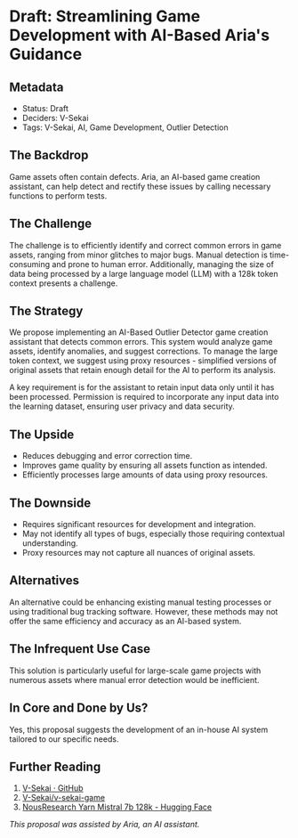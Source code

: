 # Draft: Streamlining Game Development with AI-Based Aria's Guidance

## Metadata

- Status: Draft
- Deciders: V-Sekai
- Tags: V-Sekai, AI, Game Development, Outlier Detection

## The Backdrop

Game assets often contain defects. Aria, an AI-based game creation assistant, can help detect and rectify these issues by calling necessary functions to perform tests.

## The Challenge

The challenge is to efficiently identify and correct common errors in game assets, ranging from minor glitches to major bugs. Manual detection is time-consuming and prone to human error. Additionally, managing the size of data being processed by a large language model (LLM) with a 128k token context presents a challenge.

## The Strategy

We propose implementing an AI-Based Outlier Detector game creation assistant that detects common errors. This system would analyze game assets, identify anomalies, and suggest corrections. To manage the large token context, we suggest using proxy resources - simplified versions of original assets that retain enough detail for the AI to perform its analysis.

A key requirement is for the assistant to retain input data only until it has been processed. Permission is required to incorporate any input data into the learning dataset, ensuring user privacy and data security.

## The Upside

- Reduces debugging and error correction time.
- Improves game quality by ensuring all assets function as intended.
- Efficiently processes large amounts of data using proxy resources.

## The Downside

- Requires significant resources for development and integration.
- May not identify all types of bugs, especially those requiring contextual understanding.
- Proxy resources may not capture all nuances of original assets.

## Alternatives

An alternative could be enhancing existing manual testing processes or using traditional bug tracking software. However, these methods may not offer the same efficiency and accuracy as an AI-based system.

## The Infrequent Use Case

This solution is particularly useful for large-scale game projects with numerous assets where manual error detection would be inefficient.

## In Core and Done by Us?

Yes, this proposal suggests the development of an in-house AI system tailored to our specific needs.

## Further Reading

1. [V-Sekai · GitHub](https://github.com/v-sekai)
2. [V-Sekai/v-sekai-game](https://github.com/v-sekai/v-sekai-game)
3. [NousResearch Yarn Mistral 7b 128k - Hugging Face](https://huggingface.co/spaces/realgenius/NousResearch-Yarn-Mistral-7b-128k)

_This proposal was assisted by Aria, an AI assistant._
